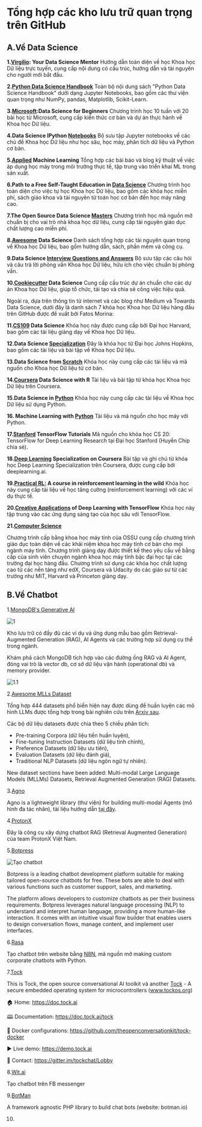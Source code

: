 # Tổng hợp các kho lưu trữ quan trọng trên GitHub

## A.Về Data Science
**1.[Virgilio](https://github.com/virgili0/Virgilio): Your Data Science Mentor**
Hướng dẫn toàn diện về học Khoa học Dữ liệu trực tuyến, cung cấp nội dung có cấu trúc, hướng dẫn và tài nguyên cho người mới bắt đầu.

**2.[Python Data Science Handbook](https://github.com/jakevdp/PythonDataScienceHandbook)**
Toàn bộ nội dung sách "Python Data Science Handbook" dưới dạng Jupyter Notebooks, bao gồm các thư viện quan trọng như NumPy, pandas, Matplotlib, Scikit-Learn.

**3.[Microsoft](https://github.com/microsoft/Data-Science-For-Beginners):Data Science for Beginners**
Chương trình học 10 tuần với 20 bài học từ Microsoft, cung cấp kiến thức cơ bản và dự án thực hành về Khoa học Dữ liệu.

**4.Data Science IPython [Notebooks](https://github.com/donnemartin/data-science-ipython-notebooks)**
Bộ sưu tập Jupyter notebooks về các chủ đề Khoa học Dữ liệu như học sâu, học máy, phân tích dữ liệu và Python cơ bản.

**5.[Applied](https://github.com/eugeneyan/applied-ml) Machine Learning**
Tổng hợp các bài báo và blog kỹ thuật về việc áp dụng học máy trong môi trường thực tế, tập trung vào triển khai ML trong sản xuất.

**6.Path to a Free Self-Taught Education in [Data Science](https://github.com/ossu/data-science)**
Chương trình học toàn diện cho việc tự học Khoa học Dữ liệu, bao gồm các khóa học miễn phí, sách giáo khoa và tài nguyên từ toán học cơ bản đến học máy nâng cao.

**7.The Open Source Data Science [Masters](https://github.com/datasciencemasters/go)**
Chương trình học mã nguồn mở chuẩn bị cho vai trò nhà khoa học dữ liệu, cung cấp tài nguyên giáo dục chất lượng cao miễn phí.

**8.[Awesome](https://github.com/academic/awesome-datascience) Data Science**
Danh sách tổng hợp các tài nguyên quan trọng về Khoa học Dữ liệu, bao gồm hướng dẫn, sách, phần mềm và công cụ.

**9.Data Science [Interview Questions and Answers](https://github.com/alexeygrigorev/data-science-interviews)**
Bộ sưu tập các câu hỏi và câu trả lời phỏng vấn Khoa học Dữ liệu, hữu ích cho việc chuẩn bị phỏng vấn.

**10.[Cookiecutter](https://github.com/drivendataorg/cookiecutter-data-science) Data Science**
Cung cấp cấu trúc dự án chuẩn cho các dự án Khoa học Dữ liệu, giúp tổ chức, tái tạo và chia sẻ công việc hiệu quả.

Ngoài ra, dựa trên thông tin từ internet và các blog như Medium và Towards Data Science, dưới đây là danh sách 7 khóa học Khoa học Dữ liệu hàng đầu trên GitHub được đề xuất bởi Fatos Morina:

**11.[CS109](https://github.com/cs109/2015) Data Science**
Khóa học này được cung cấp bởi Đại học Harvard, bao gồm các tài liệu giảng dạy về Khoa học Dữ liệu.

**12.Data Science [Specialization](https://github.com/DataScienceSpecialization/courses)**
Đây là khóa học từ Đại học Johns Hopkins, bao gồm các tài liệu và bài tập về Khoa học Dữ liệu.

**13.Data Science from [Scratch](https://github.com/joelgrus/data-science-from-scratch)**
Khóa học này cung cấp các tài liệu và mã nguồn cho Khoa học Dữ liệu từ cơ bản.

**14.[Coursera](https://github.com/rdpeng/ProgrammingAssignment2) Data Science with R**
Tài liệu và bài tập từ khóa học Khoa học Dữ liệu trên Coursera.

**15.Data Science in [Python](https://github.com/justmarkham/DAT8)**
Khóa học này cung cấp các tài liệu về Khoa học Dữ liệu sử dụng Python.

**16. Machine Learning with [Python](https://github.com/rasbt/python-machine-learning-book)**
Tài liệu và mã nguồn cho học máy với Python.

**17.[Stanford](https://github.com/chiphuyen/stanford-tensorflow-tutorials) TensorFlow Tutorials**
Mã nguồn cho khóa học CS 20: TensorFlow for Deep Learning Research tại Đại học Stanford (Huyền Chip chia sẻ).

**18.[Deep Learning](https://github.com/amanchadha/coursera-deep-learning-specialization) Specialization on Coursera**
Bài tập và ghi chú từ khóa học Deep Learning Specialization trên Coursera, được cung cấp bởi deeplearning.ai.

**19.[Practical RL:](https://github.com/yandexdataschool/Practical_RL) A course in reinforcement learning in the wild**
Khóa học này cung cấp tài liệu về học tăng cường (reinforcement learning) với các ví dụ thực tế.

**20.[Creative Applications](https://github.com/pkmital/CADL) of Deep Learning with TensorFlow**
Khóa học này tập trung vào các ứng dụng sáng tạo của học sâu với TensorFlow.

**21.[Computer Science](https://github.com/ossu/computer-science)**

Chương trình cấp bằng khoa học máy tính của OSSU cung cấp chương trình giáo dục toàn diện về các khái niệm khoa học máy tính cơ bản cho mọi ngành máy tính. Chương trình giảng dạy được thiết kế theo yêu cầu về bằng cấp của sinh viên chuyên ngành khoa học máy tính bậc đại học tại các trường đại học hàng đầu. Chương trình sử dụng các khóa học chất lượng cao từ các nền tảng như edX, Coursera và Udacity do các giáo sư từ các trường như MIT, Harvard và Princeton giảng dạy.

## B.Về Chatbot
1.[MongoDB's Generative AI](https://github.com/mongodb-developer/GenAI-Showcase)

![1](https://scontent-hkg1-2.xx.fbcdn.net/v/t39.30808-6/480315663_1082146970381109_5674202645901957198_n.jpg?stp=cp6_dst-jpg_tt6&_nc_cat=103&ccb=1-7&_nc_sid=aa7b47&_nc_eui2=AeHPV__LC6ZJ8uBncREkkSG5-7Ous-uhArT7s66z66ECtMC1XSJg1BAmyz9Amwj9Snc&_nc_ohc=YPgJweHVPiAQ7kNvgG3JkRt&_nc_oc=AdjHiVjMxcvX6tMRfsVLQiexnPVwE0ijXhLA_tiJz8T4uf85b2_xocUH8XvTPn9dKJIib2EhGrFjDtTYL-N90fhJ&_nc_zt=23&_nc_ht=scontent-hkg1-2.xx&_nc_gid=AGMWWWikQ1OAd0_aj0pw7ee&oh=00_AYB-ABOewvZ15y4OwXi5iYQkMFBycZb-XzZKrgxcmSTyZw&oe=67BA949D)

Kho lưu trữ có đầy đủ các ví dụ và ứng dụng mẫu bao gồm Retrieval-Augmented Generation (RAG), AI Agents và các trường hợp sử dụng cụ thể trong ngành.

Khám phá cách MongoDB tích hợp vào các đường ống RAG và AI Agent, đóng vai trò là vector db, cơ sở dữ liệu vận hành (operational db) và memory provider.

![1.1](https://scontent-hkg4-1.xx.fbcdn.net/v/t39.30808-6/480337864_1081526003776539_600834311917390722_n.jpg?stp=cp6_dst-jpg_tt6&_nc_cat=106&ccb=1-7&_nc_sid=aa7b47&_nc_eui2=AeESKmD6MWnOWtaTDZLgLrg6693A9_c0Ap7r3cD39zQCnp4JjGpMRFink7ktSSyEomk&_nc_ohc=8HcfOVK3hSMQ7kNvgHpUlKB&_nc_oc=AdiaKsrsD2Bymu8E6q3swOPVwtoQsYtQaHoC8slQaXzRolsPSHR2eS_-kTX9HF9AG_cPr3RpESaMl3UL4-ZaFnh2&_nc_zt=23&_nc_ht=scontent-hkg4-1.xx&_nc_gid=AlVe4AuDjcpXKd4g5LSy7Aw&oh=00_AYCaJ-JjRltm2vpcgC_eDtw5jU7NWTwjk_F_TRDyMcn9uQ&oe=67BA7E41)

2.[Awesome MLLs Dataset](https://github.com/lmmlzn/Awesome-LLMs-Datasets)

Tổng hợp 444 datasets phổ biến hiện nay được dùng để huấn luyện các mô hình LLMs được tổng hợp trong bài nghiên cứu trên [Arxiv sau](https://arxiv.org/pdf/2402.18041).

Các bộ dữ liệu datasets được chia theo 5 chiều phân tích:
- Pre-training Corpora (dữ liệu tiền huấn luyện),
- Fine-tuning Instruction Datasets (dữ liệu tinh chỉnh),
- Preference Datasets (dữ liệu ưu tiên),
- Evaluation Datasets (dữ liệu đánh giá),
- Traditional NLP Datasets (dữ liệu ngôn ngữ tự nhiên).

New dataset sections have been added: Multi-modal Large Language Models (MLLMs) Datasets, Retrieval Augmented Generation (RAG) Datasets.

3.[Agno](https://github.com/agno-agi/agno)

Agno is a lightweight library (thư viện) for building multi-modal Agents (mô hình đa tác nhân), tài liệu hướng dẫn [tại đây](https://docs.agno.com/introduction).

4.[ProtonX](https://github.com/bangoc123/drop-rag)

Đây là công cụ xây dựng chatbot RAG (Retrieval Augmented Generation) của team ProtonX Việt Nam.

5.[Botpress](https://github.com/botpress/botpress)

![Tạo chatbot](https://user-images.githubusercontent.com/10071388/248040379-8aee1b03-c483-4040-8ee0-741554310e88.png)

 Botpress is a leading chatbot development platform suitable for making tailored open-source chatbots for free. These bots are able to deal with various functions such as customer support, sales, and marketing.

The platform allows developers to customize chatbots as per their business requirements. Botpress leverages natural language processing (NLP) to understand and interpret human language, providing a more human-like interaction. It comes with an intuitive visual flow builder that enables users to design conversation flows, manage content, and implement user interfaces.

6.[Rasa](https://github.com/RasaHQ/rasa)

Tạo chatbot trên website bằng [N8N](https://giapducthang.com/tao-cua-so-chat-de-tu-van-khach-hang-bang-ai-ngay-tren-website-bang-n8n.html), mã nguồn mở making custom corporate chatbots with Python.

7.[Tock](https://github.com/theopenconversationkit/tock)

This is Tock, the open source conversational AI toolkit và another [Tock](https://github.com/tock/tock) - A secure embedded operating system for microcontrollers (www.tockos.org)

🏠 Home: https://doc.tock.ai

🕮 Documentation: https://doc.tock.ai/tock

🐋 Docker configurations: https://github.com/theopenconversationkit/tock-docker

▶️ Live demo: https://demo.tock.ai

💬 Contact: https://gitter.im/tockchat/Lobby

8.[Wit.ai](https://github.com/wit-ai/pywit)

Tạo chatbot trên FB messenger

9.[BotMan](https://github.com/botman/botman)

A framework agnostic PHP library to build chat bots (website: botman.io)

10.
